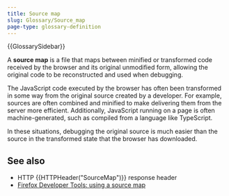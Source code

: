 ```yaml
---
title: Source map
slug: Glossary/Source_map
page-type: glossary-definition
---
```


{{GlossarySidebar}}

A **source map** is a file that maps between minified or transformed code received by the browser and its original unmodified form, allowing the original code to be reconstructed and used when debugging.

The JavaScript code executed by the browser has often been transformed in some way from the original source created by a developer.
For example, sources are often combined and minified to make delivering them from the server more efficient.
Additionally, JavaScript running on a page is often machine-generated, such as compiled from a language like TypeScript.

In these situations, debugging the original source is much easier than the source in the transformed state that the browser has downloaded.

## See also

- HTTP {{HTTPHeader("SourceMap")}} response header
- [Firefox Developer Tools: using a source map](https://firefox-source-docs.mozilla.org/devtools-user/debugger/how_to/use_a_source_map/index.html)
